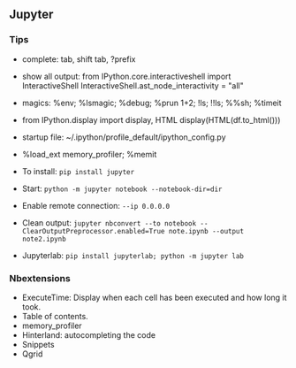 ## Jupyter
### Tips
* complete: tab, shift tab, ?prefix
* show all output: from IPython.core.interactiveshell import InteractiveShell
InteractiveShell.ast_node_interactivity = "all"
* magics: %env; %lsmagic; %debug; %prun 1+2; !ls; !!ls; %%sh; %timeit
* from IPython.display import display, HTML
display(HTML(df.to_html()))
* startup file: ~/.ipython/profile_default/ipython_config.py
* %load_ext memory_profiler; %memit

* To install: `pip install jupyter`
* Start: `python -m jupyter notebook --notebook-dir=dir`
* Enable remote connection: `--ip 0.0.0.0`
* Clean output: `jupyter nbconvert --to notebook --ClearOutputPreprocessor.enabled=True note.ipynb --output note2.ipynb`
* Jupyterlab: `pip install jupyterlab; python -m jupyter lab`


### Nbextensions
* ExecuteTime: Display when each cell has been executed and how long it took.
* Table of contents.
* memory_profiler
* Hinterland: autocompleting the code
* Snippets
* Qgrid

